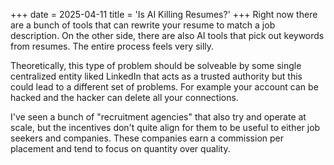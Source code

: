 +++
date = 2025-04-11
title = 'Is AI Killing Resumes?'
+++
Right now there are a bunch of tools that can rewrite your resume to match a job description. On the other side, there are also AI tools that pick out keywords from resumes. The entire process feels very silly. 

Theoretically, this type of problem should be solveable by some single centralized entity liked LinkedIn that acts as a trusted authority but this could lead to a different set of problems. For example your account can be hacked and the hacker can delete all your connections.

I've seen a bunch of "recruitment agencies" that also try and operate at scale, but the incentives don't quite align for them to be useful to either job seekers and companies. These companies earn a commission per placement and tend to focus on quantity over quality.